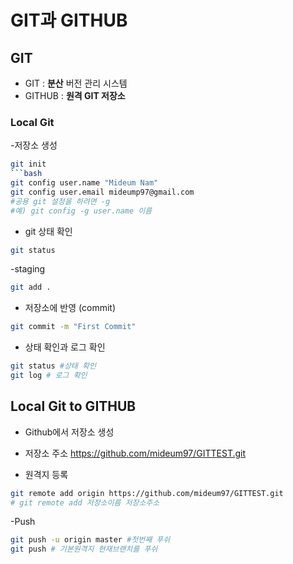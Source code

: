 # GIT과 GITHUB
## GIT

- GIT : **분산** 버전 관리 시스템
- GITHUB : **원격 GIT 저장소**

###  Local Git

-저장소 생성
```bash
git init
```bash
git config user.name "Mideum Nam"
git config user.email mideump97@gmail.com
#공용 git 설정을 하려면 -g
#예) git config -g user.name 이름
```

- git 상태 확인
```bash
git status
```


-staging
```bash
git add .
```

- 저장소에 반영 (commit)
```bash
git commit -m "First Commit"
```

- 상태 확인과 로그 확인
```bash
git status #상태 확인
git log # 로그 확인
```

## Local Git to GITHUB
- Github에서 저장소 생성
- 저장소 주소
    https://github.com/mideum97/GITTEST.git

- 원격지 등록
```bash
git remote add origin https://github.com/mideum97/GITTEST.git
# git remote add 저장소이름 저장소주소
```
-Push
```bash
git push -u origin master #첫번째 푸쉬
git push # 기본원격지 현재브랜치를 푸쉬
```
